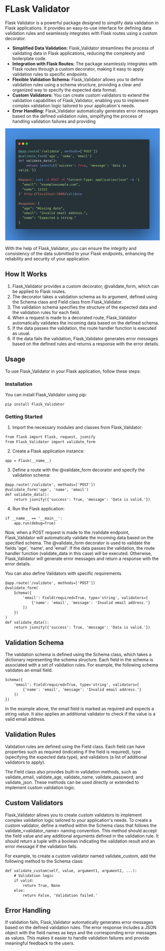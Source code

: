 # FLask Validator

Flask Validator is a powerful package designed to simplify data validation in Flask applications. It provides an easy-to-use interface for defining data validation rules and seamlessly integrates with Flask routes using a custom decorator.

* **Simplified Data Validation:** Flask_Validator streamlines the process of validating data in Flask applications, reducing the complexity and boilerplate code.
* **Integration with Flask Routes:** The package seamlessly integrates with Flask routes through a custom decorator, making it easy to apply validation rules to specific endpoints.
* **Flexible Validation Schema:** Flask_Validator allows you to define validation rules using a schema structure, providing a clear and organized way to specify the expected data format.
* **Custom Validators:** You can create custom validators to extend the validation capabilities of Flask_Validator, enabling you to implement complex validation logic tailored to your application's needs.
* **Error Handling:** Flask_Validator automatically generates error messages based on the defined validation rules, simplifying the process of handling validation failures and providing 

<p align="center">
  <img src="./carbon.png" alt="Size Limit CLI" width="738">
</p>

With the help of Flask_Validator, you can ensure the integrity and consistency of the data submitted to your Flask endpoints, enhancing the reliability and security of your application.

## How It Works

1. Flask_Validator provides a custom decorator, @validate_form, which can be applied to Flask routes.
2. The decorator takes a validation schema as its argument, defined using the Schema class and Field class from Flask_Validator.
3. The validation schema specifies the structure of the expected data and the validation rules for each field.
4. When a request is made to a decorated route, Flask_Validator automatically validates the incoming data based on the defined schema.
5. If the data passes the validation, the route handler function is executed as usual.
6. If the data fails the validation, Flask_Validator generates error messages based on the defined rules and returns a response with the error details.

## Usage
To use Flask_Validator in your Flask application, follow these steps:

### Installation
You can install Flask_Validator using pip:

```
pip install Flask_Validator
```

### Getting Started
1. Import the necessary modules and classes from Flask_Validator:
```
from flask import Flask, request, jsonify
from Flask_Validator import validate_form
```

2. Create a Flask application instance:
```
app = Flask(__name__)
```

3. Define a route with the @validate_form decorator and specify the validation schema:
```
@app.route('/validate', methods=['POST'])
@validate_form('age', 'name', 'email')
def validate_data():
    return jsonify({'success': True, 'message': 'Data is valid.'})
```

4. Run the Flask application:
```
if __name__ == '__main__':
    app.run(debug=True)
```

Now, when a POST request is made to the /validate endpoint, Flask_Validator will automatically validate the incoming data based on the specified schema. The @validate_form decorator is used to validate the fields 'age', 'name', and 'email'. If the data passes the validation, the route handler function (validate_data in this case) will be executed. Otherwise, Flask_Validator will generate error messages and return a response with the error details.

You can also define Validators with specific requirements
```
@app.route('/validate', methods=['POST'])
@validate_form(
    Schema({
        'email': Field(required=True, type='string', validators=[
            {'name': 'email', 'message': 'Invalid email address.'}
        ])
    })
)
def validate_data():
    return jsonify({'success': True, 'message': 'Data is valid.'})
```

## Validation Schema
The validation schema is defined using the Schema class, which takes a dictionary representing the schema structure. Each field in the schema is associated with a set of validation rules.
For example, the following schema validates an email field:
```
Schema({
    'email': Field(required=True, type='string', validators=[
        {'name': 'email', 'message': 'Invalid email address.'}
    ])
})
```
In the example above, the email field is marked as required and expects a string value. It also applies an additional validator to check if the value is a valid email address.

## Validation Rules
Validation rules are defined using the Field class. Each field can have properties such as required (indicating if the field is required), type (specifying the expected data type), and validators (a list of additional validators to apply).

The Field class also provides built-in validation methods, such as validate_email, validate_age, validate_name, validate_password, and validate_json. These methods can be used directly or extended to implement custom validation logic.

## Custom Validators
Flask_Validator allows you to create custom validators to implement complex validation logic tailored to your application's needs. To create a custom validator, define a method within the Schema class that follows the validate_<validator_name> naming convention. This method should accept the field value and any additional arguments defined in the validation rule. It should return a tuple with a boolean indicating the validation result and an error message if the validation fails.

For example, to create a custom validator named validate_custom, add the following method to the Schema class:
```
def validate_custom(self, value, argument1, argument2, ...):
    # Validation logic
    if valid:
        return True, None
    else:
        return False, 'Validation failed.'
```

## Error Handling
If validation fails, Flask_Validator automatically generates error messages based on the defined validation rules. The error response includes a JSON object with the field names as keys and the corresponding error messages as values. This makes it easier to handle validation failures and provide meaningful feedback to the users.
